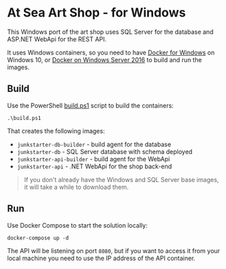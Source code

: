 
# At Sea Art Shop - for Windows

This Windows port of the art shop uses SQL Server for the database and ASP.NET WebApi for the REST API.

It uses Windows containers, so you need to have [Docker for Windows](https://store.docker.com/editions/community/docker-ce-desktop-windows?tab=description) on Windows 10, or [Docker on Windows Server 2016](https://store.docker.com/editions/enterprise/docker-ee-server-windows?tab=description) to build and run the images.


## Build

Use the PowerShell [build.ps1](build.ps1) script to build the containers:

```
.\build.ps1
```

That creates the following images:

- `junkstarter-db-builder` - build agent for the database
- `junkstarter-db` - SQL Server database with schema deployed
- `junkstarter-api-builder` - build agent for the WebApi
- `junkstarter-api` - .NET WebApi for the shop back-end

> If you don't already have the Windows and SQL Server base images, it will take a while to download them.

## Run

Use Docker Compose to start the solution locally:

```
docker-compose up -d
```

The API will be listening on port `8080`, but if you want to access it from your local machine you need to use the IP address of the API container.
